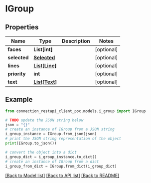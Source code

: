 # IGroup


## Properties

Name | Type | Description | Notes
------------ | ------------- | ------------- | -------------
**faces** | **List[int]** |  | [optional] 
**selected** | [**Selected**](Selected.md) |  | [optional] 
**lines** | [**List[Line]**](Line.md) |  | [optional] 
**priority** | **int** |  | [optional] 
**text** | [**List[Text]**](Text.md) |  | [optional] 

## Example

```python
from connection_restapi_client_poc.models.i_group import IGroup

# TODO update the JSON string below
json = "{}"
# create an instance of IGroup from a JSON string
i_group_instance = IGroup.from_json(json)
# print the JSON string representation of the object
print(IGroup.to_json())

# convert the object into a dict
i_group_dict = i_group_instance.to_dict()
# create an instance of IGroup from a dict
i_group_from_dict = IGroup.from_dict(i_group_dict)
```
[[Back to Model list]](../README.md#documentation-for-models) [[Back to API list]](../README.md#documentation-for-api-endpoints) [[Back to README]](../README.md)


